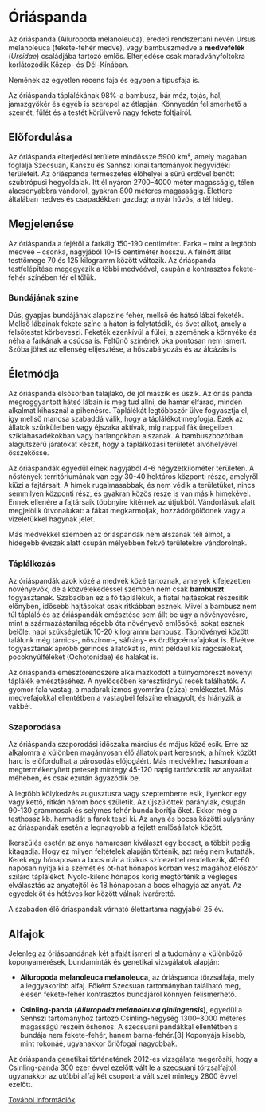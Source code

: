 # Óriáspanda

Az óriáspanda (Ailuropoda melanoleuca), eredeti rendszertani nevén Ursus melanoleuca (fekete-fehér medve), vagy bambuszmedve a **medvefélék** (*Ursidae*) családjába tartozó emlős. Elterjedése csak maradványfoltokra korlátozódik Közép- és Dél-Kínában.

Nemének az egyetlen recens faja és egyben a típusfaja is.

Az óriáspanda táplálékának 98%-a bambusz, bár méz, tojás, hal, jamszgyökér és egyéb is szerepel az étlapján. Könnyedén felismerhető a szemét, fülét és a testét körülvevő nagy fekete foltjairól. 

## Előfordulása

Az óriáspanda elterjedési területe mindössze 5900 km², amely magában foglalja Szecsuan, Kanszu és Sanhszi kínai tartományok hegyvidéki területeit. Az óriáspanda természetes élőhelyei a sűrű erdővel benőtt szubtrópusi hegyoldalak. Itt él nyáron 2700–4000 méter magasságig, télen alacsonyabbra vándorol, gyakran 800 méteres magasságig. Élettere általában nedves és csapadékban gazdag; a nyár hűvös, a tél hideg.

## Megjelenése

Az óriáspanda a fejétől a farkáig 150-190 centiméter. Farka – mint a legtöbb medvéé – csonka, nagyjából 10-15 centiméter hosszú. A felnőtt állat testtömege 70 és 125 kilogramm között változik. Az óriáspanda testfelépítése megegyezik a többi medvéével, csupán a kontrasztos fekete-fehér színében tér el tőlük. 

### Bundájának színe

Dús, gyapjas bundájának alapszíne fehér, mellső és hátsó lábai feketék. Mellső lábainak fekete színe a háton is folytatódik, és övet alkot, amely a felsőtestet körbeveszi. Feketék ezenkívül a fülei, a szemének a környéke és néha a farkának a csúcsa is. Feltűnő színének oka pontosan nem ismert. Szóba jöhet az ellenség elijesztése, a hőszabályozás és az álcázás is. 

## Életmódja

Az óriáspanda elsősorban talajlakó, de jól mászik és úszik. Az óriás panda megroggyantott hátsó lábain is meg tud állni, de hamar elfárad, minden alkalmat kihasznál a pihenésre. Táplálékát legtöbbször ülve fogyasztja el, így mellső mancsa szabaddá válik, hogy a táplálékot megfogja. Ezek az állatok szürkületben vagy éjszaka aktívak, míg nappal fák üregeiben, sziklahasadékokban vagy barlangokban alszanak. A bambuszbozótban alagútszerű járatokat készít, hogy a táplálkozási területét alvóhelyével összekösse.

Az óriáspandák egyedül élnek nagyjából 4-6 négyzetkilométer területen. A nőstények territóriumának van egy 30-40 hektáros központi része, amelyről kiűzi a fajtársait. A hímek rugalmasabbak, és nem védik a területüket, nincs semmilyen központi rész, és gyakran közös része is van másik hímekével. Ennek ellenére a fajtársaik többnyire kitérnek az útjukból. Vándorlásuk alatt megjelölik útvonalukat: a fákat megkarmolják, hozzádörgölődnek vagy a vizeletükkel hagynak jelet.

Más medvékkel szemben az óriáspandák nem alszanak téli álmot, a hidegebb évszak alatt csupán mélyebben fekvő területekre vándorolnak. 

### Táplálkozás

Az óriáspandák azok közé a medvék közé tartoznak, amelyek kifejezetten növényevők, de a közvélekedéssel szemben nem csak **bambuszt** fogyasztanak. Szabadban ez a fő táplálékuk, a fiatal hajtásokat részesítik előnyben, idősebb hajtásokat csak ritkábban esznek. Mivel a bambusz nem túl tápláló és az óriáspandák emésztése sem állt be úgy a növényevésre, mint a származástanilag régebb óta növényevő emlősöké, sokat esznek belőle: napi szükségletük 10-20 kilogramm bambusz. Tápnövényei között találunk még tárnics-, nőszirom-, sáfrány- és ördögcérnafajokat is. Elvétve fogyasztanak apróbb gerinces állatokat is, mint például kis rágcsálókat, pocoknyúlféléket (Ochotonidae) és halakat is.

Az óriáspanda emésztőrendszere alkalmazkodott a túlnyomórészt növényi táplálék emésztéséhez. A nyelőcsőben keresztirányú recék találhatók. A gyomor fala vastag, a madarak izmos gyomrára (zúza) emlékeztet. Más medvefajokkal ellentétben a vastagbél felszíne elnagyolt, és hiányzik a vakbél. 

### Szaporodása

Az óriáspanda szaporodási időszaka március és május közé esik. Erre az alkalomra a különben magányosan élő állatok párt keresnek, a hímek között harc is előfordulhat a párosodás előjogáért. Más medvékhez hasonlóan a megtermékenyített petesejt mintegy 45-120 napig tartózkodik az anyaállat méhében, és csak ezután ágyazódik be.

A legtöbb kölykedzés augusztusra vagy szeptemberre esik, ilyenkor egy vagy kettő, ritkán három bocs születik. Az újszülöttek parányiak, csupán 90-130 grammosak és selymes fehér bunda borítja őket. Ekkor még a testhossz kb. harmadát a farok teszi ki. Az anya és bocsa közötti súlyarány az óriáspandák esetén a legnagyobb a fejlett emlősállatok között.

Ikerszülés esetén az anya hamarosan kiválaszt egy bocsot, a többit pedig kitagadja. Hogy ez milyen feltételek alapján történik, azt még nem kutatták. Kerek egy hónaposan a bocs már a tipikus színezettel rendelkezik, 40-60 naposan nyitja ki a szemét és öt-hat hónapos korban vesz magához először szilárd táplálékot. Nyolc-kilenc hónapos korig megtörténik a végleges elválasztás az anyatejtől és 18 hónaposan a bocs elhagyja az anyát. Az egyedek öt és hétéves kor között válnak ivaréretté.

A szabadon élő óriáspandák várható élettartama nagyjából 25 év. 
## Alfajok

Jelenleg az óriáspandának két alfaját ismeri el a tudomány a különböző koponyamérések, bundaminták és genetikai vizsgálatok alapján:

* **Ailuropoda melanoleuca melanoleuca**, az óriáspanda törzsalfaja, mely a leggyakoribb alfaj. Főként Szecsuan tartományban található meg, élesen fekete-fehér kontrasztos bundájáról könnyen felismerhető.

* **Csinling-panda (*Ailuropoda melanoleuca qinlingensis*)**, egyedül a Senhszi tartományhoz tartozó Csinling-hegység 1300–3000 méteres magasságú részein őshonos. A szecsuani pandákkal ellentétben a bundája nem fekete-fehér, hanem barna-fehér.[8] Koponyája kisebb, mint rokonáé, ugyanakkor őrlőfogai nagyobbak.

Az óriáspanda genetikai történetének 2012-es vizsgálata megerősíti, hogy a Csinling-panda 300 ezer évvel ezelőtt vált le a szecsuani törzsalfajtól, ugyanakkor az utóbbi alfaj két csoportra vált szét mintegy 2800 évvel ezelőtt.

[További információk](https://hu.wikipedia.org/wiki/%C3%93ri%C3%A1spanda)
